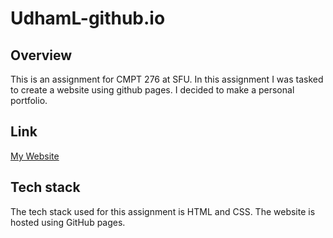 # UdhamL-github.io

## Overview
This is an assignment for CMPT 276 at SFU. 
In this assignment I was tasked to create a website using github pages. I decided to make a personal portfolio. 

## Link

[My Website](https://udhaml.github.io.)

## Tech stack
The tech stack used for this assignment is HTML and CSS. 
The website is hosted using GitHub pages. 
